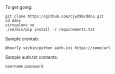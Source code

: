 To get going:

```
git clone https://github.com/cjw296/ddns.git
cd ddns
virtualenv ve
./ve/bin/pip install -r requirements.txt
```

Sample crontab:

```
@hourly ve/bin/python auth.ini https://some/url
```

Sample auth.txt contents:

```
username:password
```
